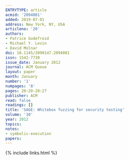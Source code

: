 ```yaml
---
ENTRYTYPE: article
acmid: '2094081'
added: 2019-07-01
address: New York, NY, USA
articleno: '20'
authors:
- Patrice Godefroid
- Michael Y. Levin
- David Molnar
doi: 10.1145/2090147.2094081
issn: 1542-7730
issue_date: January 2012
journal: ACM Queue
layout: paper
month: January
number: '1'
numpages: '8'
pages: 20:20-20:27
publisher: ACM
read: false
readings: []
title: 'SAGE: Whitebox fuzzing for security testing'
volume: '10'
year: 2012
topics:
notes:
- symbolic-execution
papers:
---
```


{% include links.html %}
